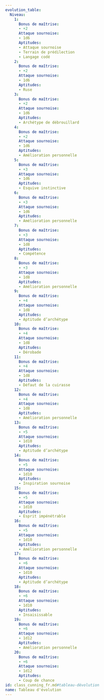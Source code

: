 ```yaml
---
evolution_table:
  Niveau:
    1:
      Bonus de maîtrise:
      - +2
      Attaque sournoise:
      - 1d6
      Aptitudes:
      - Attaque sournoise
      - Terrain de prédilection
      - Langage codé
    2:
      Bonus de maîtrise:
      - +2
      Attaque sournoise:
      - 1d6
      Aptitudes:
      - Ruse
    3:
      Bonus de maîtrise:
      - +2
      Attaque sournoise:
      - 1d6
      Aptitudes:
      - Archétype de débrouillard
    4:
      Bonus de maîtrise:
      - +2
      Attaque sournoise:
      - 1d6
      Aptitudes:
      - Amélioration personnelle
    5:
      Bonus de maîtrise:
      - +3
      Attaque sournoise:
      - 1d6
      Aptitudes:
      - Esquive instinctive
    6:
      Bonus de maîtrise:
      - +3
      Attaque sournoise:
      - 1d6
      Aptitudes:
      - Amélioration personnelle
    7:
      Bonus de maîtrise:
      - +3
      Attaque sournoise:
      - 1d8
      Aptitudes:
      - Compétence
    8:
      Bonus de maîtrise:
      - +3
      Attaque sournoise:
      - 1d8
      Aptitudes:
      - Amélioration personnelle
    9:
      Bonus de maîtrise:
      - +4
      Attaque sournoise:
      - 1d8
      Aptitudes:
      - Aptitude d’archétype
    10:
      Bonus de maîtrise:
      - +4
      Attaque sournoise:
      - 1d8
      Aptitudes:
      - Dérobade
    11:
      Bonus de maîtrise:
      - +4
      Attaque sournoise:
      - 1d8
      Aptitudes:
      - Défaut de la cuirasse
    12:
      Bonus de maîtrise:
      - +4
      Attaque sournoise:
      - 1d8
      Aptitudes:
      - Amélioration personnelle
    13:
      Bonus de maîtrise:
      - +5
      Attaque sournoise:
      - 1d10
      Aptitudes:
      - Aptitude d’archétype
    14:
      Bonus de maîtrise:
      - +5
      Attaque sournoise:
      - 1d10
      Aptitudes:
      - Inspiration sournoise
    15:
      Bonus de maîtrise:
      - +5
      Attaque sournoise:
      - 1d10
      Aptitudes:
      - Esprit impénétrable
    16:
      Bonus de maîtrise:
      - +5
      Attaque sournoise:
      - 1d10
      Aptitudes:
      - Amélioration personnelle
    17:
      Bonus de maîtrise:
      - +6
      Attaque sournoise:
      - 1d10
      Aptitudes:
      - Aptitude d’archétype
    18:
      Bonus de maîtrise:
      - +6
      Attaque sournoise:
      - 1d10
      Aptitudes:
      - Insaisissable
    19:
      Bonus de maîtrise:
      - +6
      Attaque sournoise:
      - 1d12
      Aptitudes:
      - Amélioration personnelle
    20:
      Bonus de maîtrise:
      - +6
      Attaque sournoise:
      - 1d12
      Aptitudes:
      - Coup de chance
id: class_cunning_fr.md#tableau-dévolution
name: Tableau d'évolution
---
```


